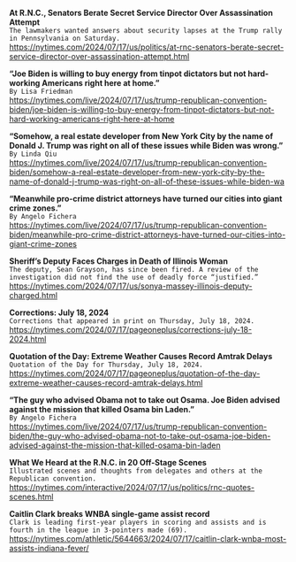 **At R.N.C., Senators Berate Secret Service Director Over Assassination Attempt**\
`The lawmakers wanted answers about security lapses at the Trump rally in Pennsylvania on Saturday.`\
https://nytimes.com/2024/07/17/us/politics/at-rnc-senators-berate-secret-service-director-over-assassination-attempt.html

**“Joe Biden is willing to buy energy from tinpot dictators but not hard-working Americans right here at home.”**\
`By Lisa Friedman`\
https://nytimes.com/live/2024/07/17/us/trump-republican-convention-biden/joe-biden-is-willing-to-buy-energy-from-tinpot-dictators-but-not-hard-working-americans-right-here-at-home

**“Somehow, a real estate developer from New York City by the name of Donald J. Trump was right on all of these issues while Biden was wrong.”**\
`By Linda Qiu`\
https://nytimes.com/live/2024/07/17/us/trump-republican-convention-biden/somehow-a-real-estate-developer-from-new-york-city-by-the-name-of-donald-j-trump-was-right-on-all-of-these-issues-while-biden-wa

**“Meanwhile pro-crime district attorneys have turned our cities into giant crime zones.”**\
`By Angelo Fichera`\
https://nytimes.com/live/2024/07/17/us/trump-republican-convention-biden/meanwhile-pro-crime-district-attorneys-have-turned-our-cities-into-giant-crime-zones

**Sheriff’s Deputy Faces Charges in Death of Illinois Woman**\
`The deputy, Sean Grayson, has since been fired. A review of the investigation did not find the use of deadly force “justified.”`\
https://nytimes.com/2024/07/17/us/sonya-massey-illinois-deputy-charged.html

**Corrections: July 18, 2024**\
`Corrections that appeared in print on Thursday, July 18, 2024.`\
https://nytimes.com/2024/07/17/pageoneplus/corrections-july-18-2024.html

**Quotation of the Day: Extreme Weather Causes Record Amtrak Delays**\
`Quotation of the Day for Thursday, July 18, 2024.`\
https://nytimes.com/2024/07/17/pageoneplus/quotation-of-the-day-extreme-weather-causes-record-amtrak-delays.html

**“The guy who advised Obama not to take out Osama. Joe Biden advised against the mission that killed Osama bin Laden.”**\
`By Angelo Fichera`\
https://nytimes.com/live/2024/07/17/us/trump-republican-convention-biden/the-guy-who-advised-obama-not-to-take-out-osama-joe-biden-advised-against-the-mission-that-killed-osama-bin-laden

**What We Heard at the R.N.C. in 20 Off-Stage Scenes**\
`Illustrated scenes and thoughts from delegates and others at the Republican convention.`\
https://nytimes.com/interactive/2024/07/17/us/politics/rnc-quotes-scenes.html

**Caitlin Clark breaks WNBA single-game assist record**\
`Clark is leading first-year players in scoring and assists and is fourth in the league in 3-pointers made (69).`\
https://nytimes.com/athletic/5644663/2024/07/17/caitlin-clark-wnba-most-assists-indiana-fever/

